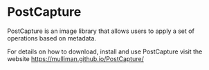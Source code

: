 # PostCapture
PostCapture is an image library that allows users to apply a set of operations based on metadata.

For details on how to download, install and use PostCapture visit the website https://mulliman.github.io/PostCapture/
